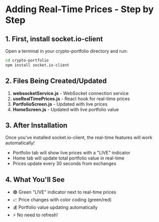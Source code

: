 # Adding Real-Time Prices - Step by Step

## 1. First, install socket.io-client

Open a terminal in your crypto-portfolio directory and run:

```bash
cd crypto-portfolio
npm install socket.io-client
```

## 2. Files Being Created/Updated

1. **websocketService.js** - WebSocket connection service
2. **useRealTimePrices.js** - React hook for real-time prices
3. **PortfolioScreen.js** - Updated with live prices
4. **HomeScreen.js** - Updated with live portfolio value

## 3. After Installation

Once you've installed socket.io-client, the real-time features will work automatically!

- Portfolio tab will show live prices with a "LIVE" indicator
- Home tab will update total portfolio value in real-time
- Prices update every 30 seconds from exchanges

## 4. What You'll See

- 🟢 Green "LIVE" indicator next to real-time prices
- 📈 Price changes with color coding (green/red)
- 💰 Portfolio value updating automatically
- ⚡ No need to refresh!
